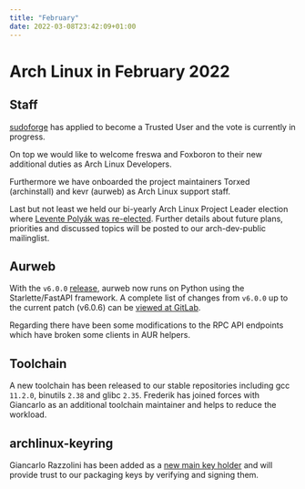 ```yaml
---
title: "February"
date: 2022-03-08T23:42:09+01:00
---
```


# Arch Linux in February 2022

## Staff

[sudoforge][0] has applied to become a Trusted User and the vote is
currently in progress.

On top we would like to welcome freswa and Foxboron to their new
additional duties as Arch Linux Developers.

Furthermore we have onboarded the project maintainers Torxed
(archinstall) and kevr (aurweb) as Arch Linux support staff.

Last but not least we held our bi-yearly Arch Linux Project Leader
election where [Levente Polyák was re-elected][1]. Further details about
future plans, priorities and discussed topics will be posted to our
arch-dev-public mailinglist.

## Aurweb

With the `v6.0.0` [release][2], aurweb now runs on Python using the
Starlette/FastAPI framework. A complete list of changes from `v6.0.0` up
to the current patch (v6.0.6) can be [viewed at GitLab][3].

Regarding there have been some modifications to the RPC API endpoints
which have broken some clients in AUR helpers.

## Toolchain

A new toolchain has been released to our stable repositories including
gcc `11.2.0`, binutils `2.38` and glibc `2.35`. Frederik has joined forces
with Giancarlo as an additional toolchain maintainer and helps to reduce
the workload.

## archlinux-keyring

Giancarlo Razzolini has been added as a [new main key holder][4] and will
provide trust to our packaging keys by verifying and signing them.

[0]: https://lists.archlinux.org/pipermail/aur-general/2022-January/036781.html
[1]: https://archlinux.org/news/arch-linux-leader-election-results/
[2]: https://lists.archlinux.org/pipermail/aur-general/2022-February/036786.html
[3]: https://gitlab.archlinux.org/archlinux/aurweb/-/tags
[4]: https://gitlab.archlinux.org/archlinux/archlinux-keyring/-/commit/bae4859fd8a68c1a3d23a91a2cbafc4c749a9de4
